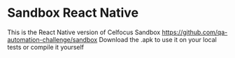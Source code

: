 # Sandbox React Native

This is the React Native version of Celfocus Sandbox https://github.com/qa-automation-challenge/sandbox
Download the .apk to use it on your local tests or compile it yourself

